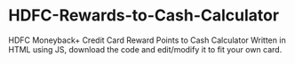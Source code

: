 # HDFC-Rewards-to-Cash-Calculator
HDFC Moneyback+ Credit Card Reward Points to Cash Calculator
Written in HTML using JS, download the code and edit/modify it to fit your own card.
